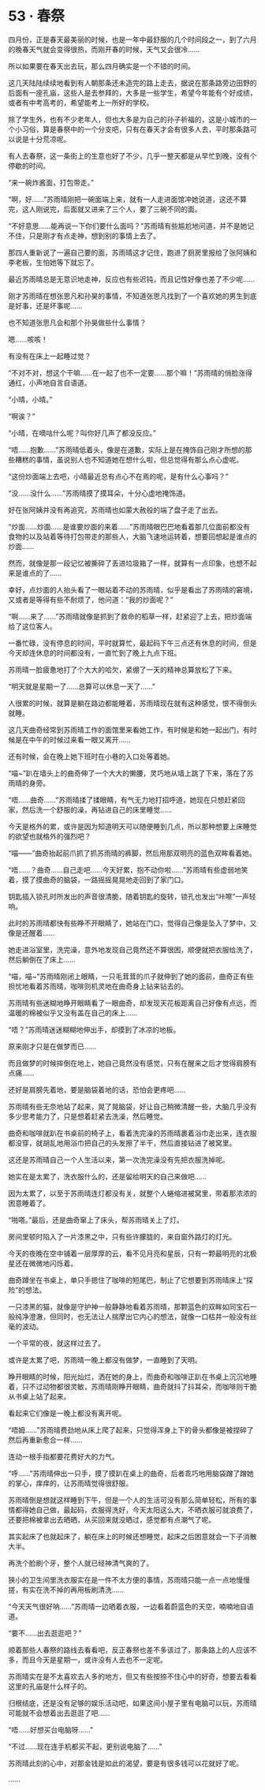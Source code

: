 # 53 · 春祭

四月份，正是春天最美丽的时候，也是一年中最舒服的几个时间段之一，到了六月的晚春天气就会变得很热，而刚开春的时候，天气又会很冷……

所以如果要在春天出去玩，那么四月确实是一个不错的时间。

这几天陆陆续续地看到有人朝那条还未造完的路上走去，据说在那条路旁边田野的后面有一座孔庙，这些人是去参拜的，大多是一些学生，希望今年能有个好成绩，或者有中考高考的，希望能考上一所好的学校。

除了学生外，也有不少老年人，但也大多是为自己的孙子祈福的，这是小城市的一个小习俗，算是春祭中的一个分支吧，只有在春天才会有很多人去，平时那条路可以说是十分荒凉呢。

有人去春祭，这一条街上的生意也好了不少，几乎一整天都是从早忙到晚，没有个停歇的时间。

“来一碗炸酱面，打包带走。”

“啊，好……”苏雨晴刚把一碗面端上来，就有一人走进面馆冲她说道，这还不算完，这人刚说完，后面就又进来了三个人，要了三碗不同的面。

“不好意思……能再说一下你们要什么面吗？”苏雨晴有些尴尬地问道，并不是她记不住，只是刚才有点走神，想到别的事情上去了。

那四人重新说了一遍自己要的面，苏雨晴这才记住，跑进了厨房里报给了张阿姨和李老板，生怕她等下就忘了。

最近苏雨晴总是无意识地走神，反应也有些迟钝，而且记性好像也差了不少呢……

刚才苏雨晴在想张思凡和孙昊的事情，不知道张思凡找到了一个喜欢她的男生到底是好事，还是坏事呢……

也不知道张思凡会和那个孙昊做些什么事情？

嗯……咳咳！

有没有在床上一起睡过觉？

“不对不对，想这个干嘛……在一起了也不一定要……那个嘛！”苏雨晴的俏脸涨得通红，小声地自言自语道。

“小晴，小晴。”

“啊诶？”

“小晴，在嘀咕什么呢？叫你好几声了都没反应。”

“唔……抱歉……”苏雨晴低着头，像是在道歉，实际上是在掩饰自己刚才所想的那些糟糕的事情，虽说别人也不知道她在想什么啦，但总觉得有那么点心虚呢。

“这份炒面端上去吧，小晴最近总有点心不在焉的呢，是有什么心事吗？”

“没……没什么……”苏雨晴摸了摸耳朵，十分心虚地掩饰道。

好在张阿姨并没有再追究，苏雨晴也如蒙大赦般的端了盘子走了出去。

“炒面……炒面……是谁要炒面的来着……”苏雨晴眼巴巴地看着那几位面前都没有食物的以及站着等待打包带走的那些人，大脑飞速地运转着，想要回想起是谁点的炒面……

然而，就像是那一段记忆被撕碎了丢进垃圾箱了一样，就算有一点印象，也想不起来是谁点的了……

幸好，点炒面的人抬头看了一眼站着不动的苏雨晴，似乎是看出了苏雨晴的窘境，又或者是等得有些不耐烦了，他问道：“我的炒面呢？”

“啊……来了……”苏雨晴就像是抓到了救命的稻草一样，赶紧迎了上去，把炒面端给了这位客人。

一番忙碌，没有停息的时间，平时就算忙，最起码下午三点还有休息的时间，但是今天却连休息的时间都没有，一直忙到了晚上九点下班。

苏雨晴一脸疲惫地打了个大大的哈欠，紧绷了一天的精神总算放松了下来。

“明天就是星期一了……总算可以休息一天了……”

人很累的时候，就算是躺在路边都能睡着，苏雨晴现在就有这种感觉，恨不得倒头就睡。

这几天曲奇经常到苏雨晴工作的面馆里来看她工作，有时候是和她一起出门，有时候是在中午的时候过来看一眼又离开……

还有时候，会在晚上她下班时在小巷的入口处等着她。

“喵~”趴在墙头上的曲奇伸了一个大大的懒腰，灵巧地从墙上跳了下来，落在了苏雨晴的身旁。

“唔……曲奇……”苏雨晴揉了揉眼睛，有气无力地打招呼道，她现在只想赶紧回家，然后洗一个舒服的澡，再钻进自己的床里睡觉……

今天是格外的累，或许是因为知道明天可以随便睡到几点，所以那种想要上床睡觉的欲望也就格外的强烈吧？

“喵——”曲奇抬起前爪抓了抓苏雨晴的裤脚，然后用那双明亮的蓝色双眸看着她。

“唔……？曲奇……自己走吧……今天好累，抱不动你啦……”苏雨晴有些虚弱地笑着，摸了摸曲奇的脑袋，一路摇摇晃晃地走回到了家门口。

钥匙插入锁孔时所发出的声音很清脆，随着钥匙的旋转，锁孔也发出“咔嚓”一声轻响。

此时的苏雨晴都快有些睁不开眼睛了，她站在门口，觉得自己像是坠入了梦中，又像是还醒着……

她走进浴室里，洗完澡，意外地发现自己竟然还不算很困，顺便就把衣服给洗了，然后躺倒在了床上……

“喵，喵~”苏雨晴刚闭上眼睛，一只毛茸茸的爪子就伸到了她的面前，曲奇正有些担忧地看着苏雨晴，咖啡则机灵地在曲奇身上钻来钻去的。

苏雨晴有些迷糊地睁开眼睛看了一眼曲奇，却发现天花板距离自己好像有点远，而温暖的棉被似乎又没有盖在自己的床上……

“唔？”苏雨晴迷迷糊糊地伸出手，却摸到了冰凉的地板。

原来刚才只是在做梦而已……

而且做梦的时候摔倒在地上，她自己竟然没有感觉，只有在醒来之后才觉得肩膀有点痛……

还好是肩膀先着地，要是脑袋着地的话，恐怕会更疼吧……

苏雨晴有些无奈地站了起来，晃了晃脑袋，好让自己稍微清醒一些，大脑几乎没有多少思考能力了，只是想着赶紧去洗澡，然后睡觉。

曲奇和咖啡就趴在书桌前的椅子上，看着洗完澡的苏雨晴裹着浴巾走出来，连衣服都没穿，就胡乱地用浴巾把自己的头发擦了半干，然后直接钻进了被窝里。

这还是苏雨晴自己一个人生活以来，第一次洗完澡没有先把衣服洗掉呢。

她实在是太累了，洗衣服什么的，还是留给明天的自己来做吧……

因为太累了，以至于苏雨晴连灯都没有关，就整个人蜷缩进被窝里，带着那浓浓的困意睡着了。

“啪嗒。”最后，还是曲奇窜上了床头，帮苏雨晴关上了灯。

房间里顿时陷入了一片漆黑之中，只有些许朦胧的，来自窗外路灯的灯光。

今天的夜晚在空中铺着一层厚厚的云，看不见月亮和星辰，只有一颗最明亮的北极星还在微微地闪烁着。

曲奇蹲坐在书桌上，单只手摁住了咖啡的短尾巴，制止了它想要到苏雨晴床上“探险”的想法。

一只漆黑的猫，就像是守护神一般静静地看着苏雨晴，那颗蓝色的双眸如同宝石一般纯净澄澈，但同时，也无法让人揣摩出它内心的想法，就像一口枯井一般没有丝毫的波动。

一个平常的夜，就这样过去了。

或许是太累了吧，苏雨晴一晚上都没有做梦，一直睡到了天明。

睁开眼睛的时候，阳光灿烂，洒在她的身上，而曲奇和咖啡正趴在书桌上沉沉地睡着，只不过动物都很灵敏，苏雨晴刚睁开眼睛，曲奇就抖了抖耳朵，而咖啡则干脆从书桌上站了起来。

看起来它们像是一晚上都没有离开呢。

“唔姆……”苏雨晴费劲地从床上爬了起来，只觉得浑身上下的骨头都像是被捏碎了然后再重新愈合一样……

连动一根手指都要花费好大的力气。

“呼……”苏雨晴伸出一只手，摸了摸趴在桌上的曲奇，后者乖巧地用脑袋蹭了蹭她的掌心，痒痒的，让苏雨晴觉得很舒服。

苏雨晴倒是想就这样睡到下午，但是一个人的生活可没有那么简单轻松，所有的事情都得她自己做，最起码，衣服得洗好，今天太阳这么大，不晒衣服可就浪费了，还要把棉被拿出去晒晒，从买回来就没晒过，感觉都有点潮气了呢。

其实起床了也就起床了，躺在床上的时候还想睡觉，起床之后困意就会一下子消散大半。

再洗个脸刷个牙，整个人就已经神清气爽的了。

狭小的卫生间里洗衣服实在是一件不太方便的事情，苏雨晴只能一点一点地慢慢搓，有实在洗不掉的再用板刷清洗……

“今天天气很好呐……”苏雨晴一边晒着衣服，一边看着蔚蓝色的天空，喃喃地自语道。

“要不……出去逛逛吧？”

顺着那些人春祭的路线去看看吧，反正春祭也差不多该过了，那条路上的人应该不多，而且今天是星期一，或许没有人去也不一定呢。

苏雨晴实在是不太喜欢去人多的地方，但又有些按捺不住心中的好奇，想要去看看这里的孔庙是什么样子的。

归根结底，还是没有足够的娱乐活动吧，如果这间小屋子里有电脑可以玩，苏雨晴可能就不会想着出去逛逛了吧……

“唔……好想买台电脑呀……”

“不过……现在连手机都买不起，更别说电脑了……”

苏雨晴此刻的心中，对那金钱是如此的渴望，要是有很多钱可以花就好了呢。

……
